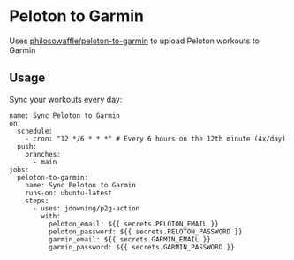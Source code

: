 # Peloton to Garmin

Uses
[philosowaffle/peloton-to-garmin](https://github.com/philosowaffle/peloton-to-garmin)
to upload Peloton workouts to Garmin

## Usage

Sync your workouts every day:
```
name: Sync Peloton to Garmin
on:
  schedule:
    - cron: "12 */6 * * *" # Every 6 hours on the 12th minute (4x/day)
  push: 
    branches:
      - main
jobs:
  peloton-to-garmin:
    name: Sync Peloton to Garmin
    runs-on: ubuntu-latest
    steps:
      - uses: jdowning/p2g-action
        with:
          peloton_email: ${{ secrets.PELOTON_EMAIL }}
          peloton_password: ${{ secrets.PELOTON_PASSWORD }}
          garmin_email: ${{ secrets.GARMIN_EMAIL }}
          garmin_password: ${{ secrets.GARMIN_PASSWORD }}
```
